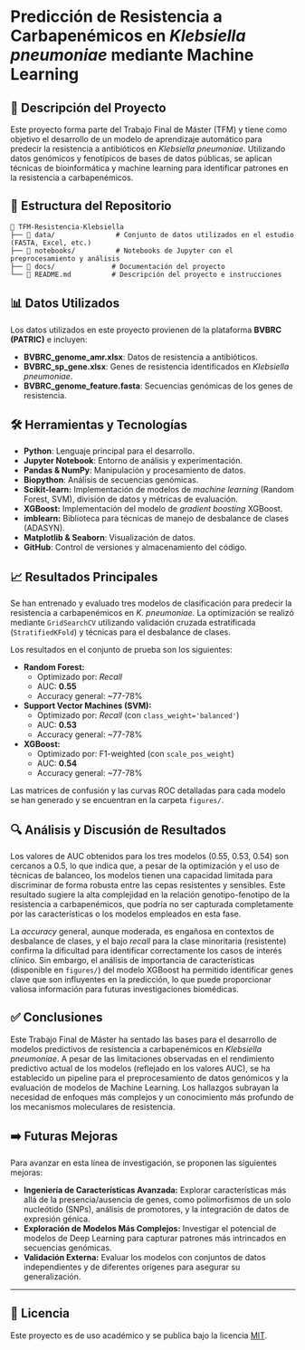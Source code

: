 # Predicción de Resistencia a Carbapenémicos en *Klebsiella pneumoniae* mediante Machine Learning

## 📌 Descripción del Proyecto
Este proyecto forma parte del Trabajo Final de Máster (TFM) y tiene como objetivo el desarrollo de un modelo de aprendizaje automático para predecir la resistencia a antibióticos en *Klebsiella pneumoniae*. Utilizando datos genómicos y fenotípicos de bases de datos públicas, se aplican técnicas de bioinformática y machine learning para identificar patrones en la resistencia a carbapenémicos.

## 📂 Estructura del Repositorio
```
📂 TFM-Resistencia-Klebsiella
├── 📁 data/               # Conjunto de datos utilizados en el estudio (FASTA, Excel, etc.)
├── 📁 notebooks/          # Notebooks de Jupyter con el preprocesamiento y análisis
├── 📁 docs/              # Documentación del proyecto
└── 📄 README.md          # Descripción del proyecto e instrucciones
```

## 📊 Datos Utilizados
Los datos utilizados en este proyecto provienen de la plataforma **BVBRC (PATRIC)** e incluyen:
- **BVBRC_genome_amr.xlsx**: Datos de resistencia a antibióticos.
- **BVBRC_sp_gene.xlsx**: Genes de resistencia identificados en *Klebsiella pneumoniae*.
- **BVBRC_genome_feature.fasta**: Secuencias genómicas de los genes de resistencia.

## 🛠️ Herramientas y Tecnologías
- **Python**: Lenguaje principal para el desarrollo.
- **Jupyter Notebook**: Entorno de análisis y experimentación.
- **Pandas & NumPy**: Manipulación y procesamiento de datos.
- **Biopython**: Análisis de secuencias genómicas.
- **Scikit-learn:** Implementación de modelos de *machine learning* (Random Forest, SVM), división de datos y métricas de evaluación.
- **XGBoost:** Implementación del modelo de *gradient boosting* XGBoost.
- **imblearn:** Biblioteca para técnicas de manejo de desbalance de clases (ADASYN).
- **Matplotlib & Seaborn**: Visualización de datos.
- **GitHub**: Control de versiones y almacenamiento del código.

## 📈 Resultados Principales

Se han entrenado y evaluado tres modelos de clasificación para predecir la resistencia a carbapenémicos en *K. pneumoniae*. La optimización se realizó mediante `GridSearchCV` utilizando validación cruzada estratificada (`StratifiedKFold`) y técnicas para el desbalance de clases.

Los resultados en el conjunto de prueba son los siguientes:

* **Random Forest:**
    * Optimizado por: *Recall*
    * AUC: **0.55**
    * Accuracy general: ~77-78%
* **Support Vector Machines (SVM):**
    * Optimizado por: *Recall* (con `class_weight='balanced'`)
    * AUC: **0.53**
    * Accuracy general: ~77-78%
* **XGBoost:**
    * Optimizado por: F1-weighted (con `scale_pos_weight`)
    * AUC: **0.54**
    * Accuracy general: ~77-78%

Las matrices de confusión y las curvas ROC detalladas para cada modelo se han generado y se encuentran en la carpeta `figures/`.

## 🔍 Análisis y Discusión de Resultados

Los valores de AUC obtenidos para los tres modelos (0.55, 0.53, 0.54) son cercanos a 0.5, lo que indica que, a pesar de la optimización y el uso de técnicas de balanceo, los modelos tienen una capacidad limitada para discriminar de forma robusta entre las cepas resistentes y sensibles. Este resultado sugiere la alta complejidad en la relación genotipo-fenotipo de la resistencia a carbapenémicos, que podría no ser capturada completamente por las características o los modelos empleados en esta fase.

La *accuracy* general, aunque moderada, es engañosa en contextos de desbalance de clases, y el bajo *recall* para la clase minoritaria (resistente) confirma la dificultad para identificar correctamente los casos de interés clínico. Sin embargo, el análisis de importancia de características (disponible en `figures/`) del modelo XGBoost ha permitido identificar genes clave que son influyentes en la predicción, lo que puede proporcionar valiosa información para futuras investigaciones biomédicas.

## ✅ Conclusiones

Este Trabajo Final de Máster ha sentado las bases para el desarrollo de modelos predictivos de resistencia a carbapenémicos en *Klebsiella pneumoniae*. A pesar de las limitaciones observadas en el rendimiento predictivo actual de los modelos (reflejado en los valores AUC), se ha establecido un pipeline para el preprocesamiento de datos genómicos y la evaluación de modelos de Machine Learning. Los hallazgos subrayan la necesidad de enfoques más complejos y un conocimiento más profundo de los mecanismos moleculares de resistencia.

## ➡️ Futuras Mejoras

Para avanzar en esta línea de investigación, se proponen las siguientes mejoras:

* **Ingeniería de Características Avanzada:** Explorar características más allá de la presencia/ausencia de genes, como polimorfismos de un solo nucleótido (SNPs), análisis de promotores, y la integración de datos de expresión génica.
* **Exploración de Modelos Más Complejos:** Investigar el potencial de modelos de Deep Learning para capturar patrones más intrincados en secuencias genómicas.
* **Validación Externa:** Evaluar los modelos con conjuntos de datos independientes y de diferentes orígenes para asegurar su generalización.

---

## 📜 Licencia
Este proyecto es de uso académico y se publica bajo la licencia [MIT](LICENSE).
